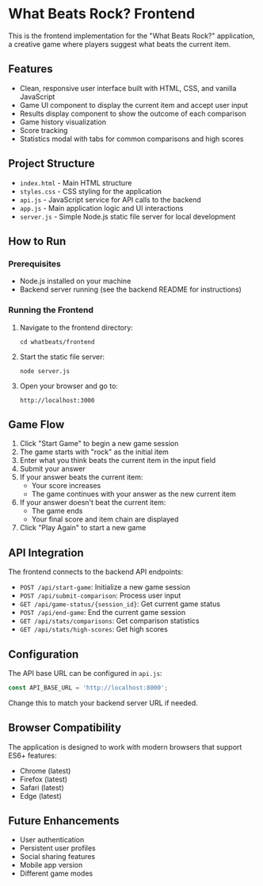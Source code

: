 # What Beats Rock? Frontend

This is the frontend implementation for the "What Beats Rock?" application, a creative game where players suggest what beats the current item.

## Features

- Clean, responsive user interface built with HTML, CSS, and vanilla JavaScript
- Game UI component to display the current item and accept user input
- Results display component to show the outcome of each comparison
- Game history visualization
- Score tracking
- Statistics modal with tabs for common comparisons and high scores

## Project Structure

- `index.html` - Main HTML structure
- `styles.css` - CSS styling for the application
- `api.js` - JavaScript service for API calls to the backend
- `app.js` - Main application logic and UI interactions
- `server.js` - Simple Node.js static file server for local development

## How to Run

### Prerequisites

- Node.js installed on your machine
- Backend server running (see the backend README for instructions)

### Running the Frontend

1. Navigate to the frontend directory:
   ```
   cd whatbeats/frontend
   ```

2. Start the static file server:
   ```
   node server.js
   ```

3. Open your browser and go to:
   ```
   http://localhost:3000
   ```

## Game Flow

1. Click "Start Game" to begin a new game session
2. The game starts with "rock" as the initial item
3. Enter what you think beats the current item in the input field
4. Submit your answer
5. If your answer beats the current item:
   - Your score increases
   - The game continues with your answer as the new current item
6. If your answer doesn't beat the current item:
   - The game ends
   - Your final score and item chain are displayed
7. Click "Play Again" to start a new game

## API Integration

The frontend connects to the backend API endpoints:

- `POST /api/start-game`: Initialize a new game session
- `POST /api/submit-comparison`: Process user input
- `GET /api/game-status/{session_id}`: Get current game status
- `POST /api/end-game`: End the current game session
- `GET /api/stats/comparisons`: Get comparison statistics
- `GET /api/stats/high-scores`: Get high scores

## Configuration

The API base URL can be configured in `api.js`:

```javascript
const API_BASE_URL = 'http://localhost:8000';
```

Change this to match your backend server URL if needed.

## Browser Compatibility

The application is designed to work with modern browsers that support ES6+ features:
- Chrome (latest)
- Firefox (latest)
- Safari (latest)
- Edge (latest)

## Future Enhancements

- User authentication
- Persistent user profiles
- Social sharing features
- Mobile app version
- Different game modes